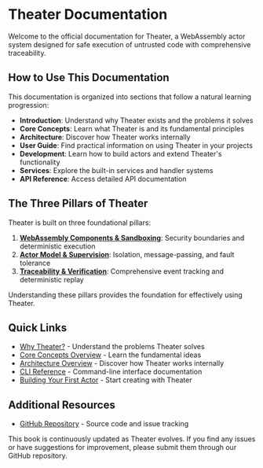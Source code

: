 # Theater Documentation

Welcome to the official documentation for Theater, a WebAssembly actor system designed for safe execution of untrusted code with comprehensive traceability.

## How to Use This Documentation

This documentation is organized into sections that follow a natural learning progression:

- **Introduction**: Understand why Theater exists and the problems it solves
- **Core Concepts**: Learn what Theater is and its fundamental principles
- **Architecture**: Discover how Theater works internally
- **User Guide**: Find practical information on using Theater in your projects
- **Development**: Learn how to build actors and extend Theater's functionality
- **Services**: Explore the built-in services and handler systems
- **API Reference**: Access detailed API documentation

## The Three Pillars of Theater

Theater is built on three foundational pillars:

1. **[WebAssembly Components & Sandboxing](core-concepts/wasm-components.md)**: Security boundaries and deterministic execution
2. **[Actor Model & Supervision](core-concepts/actor-model.md)**: Isolation, message-passing, and fault tolerance
3. **[Traceability & Verification](core-concepts/traceability.md)**: Comprehensive event tracking and deterministic replay

Understanding these pillars provides the foundation for effectively using Theater.

## Quick Links

- [Why Theater?](introduction/why-theater.md) - Understand the problems Theater solves
- [Core Concepts Overview](core-concepts/README.md) - Learn the fundamental ideas
- [Architecture Overview](architecture/README.md) - Discover how Theater works internally
- [CLI Reference](user-guide/cli.md) - Command-line interface documentation
- [Building Your First Actor](development/building-actors.md) - Start creating with Theater

## Additional Resources

- [GitHub Repository](https://github.com/colinrozzi/theater) - Source code and issue tracking

This book is continuously updated as Theater evolves. If you find any issues or have suggestions for improvement, please submit them through our GitHub repository.
